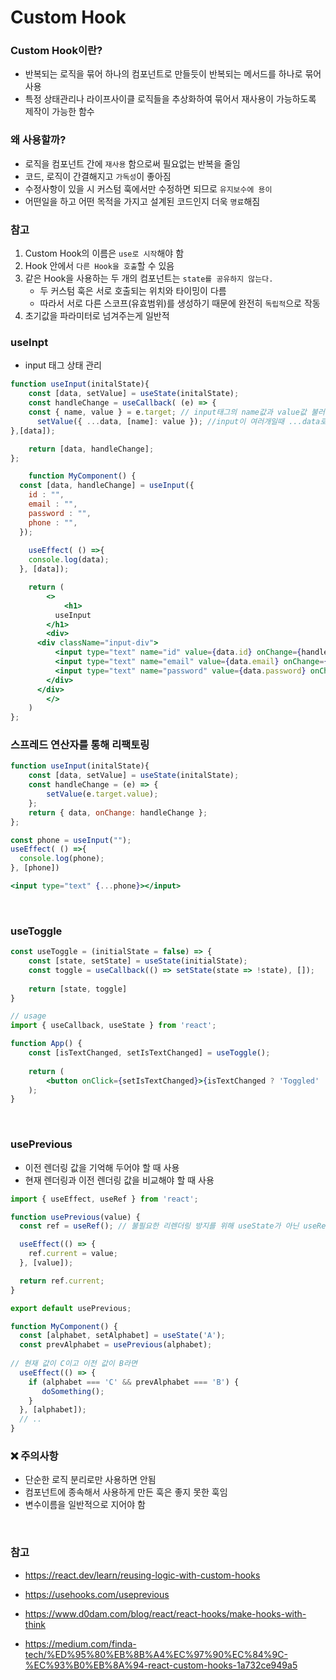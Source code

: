 # Custom Hook

### Custom Hook이란?

- 반복되는 로직을 묶어 하나의 컴포넌트로 만들듯이 반복되는 메서드를 하나로 묶어 사용
- 특정 상태관리나 라이프사이클 로직들을 추상화하여 묶어서 재사용이 가능하도록 제작이 가능한 함수

### 왜 사용할까?

- 로직을 컴포넌트 간에 `재사용` 함으로써 필요없는 반복을 줄임
- 코드, 로직이 간결해지고 `가독성`이 좋아짐
- 수정사항이 있을 시 커스텀 훅에서만 수정하면 되므로 `유지보수에 용이`
- 어떤일을 하고 어떤 목적을 가지고 설계된 코드인지 더욱 `명료`해짐

### 참고

1. Custom Hook의 이름은 `use로 시작`해야 함
2. Hook 안에서 `다른 Hook을 호출`할 수 있음
3. 같은 Hook을 사용하는 두 개의 컴포넌트는 `state를 공유하지 않는다.`
    - 두 커스텀 훅은 서로 호출되는 위치와 타이밍이 다름
    - 따라서 서로 다른 스코프(유효범위)를 생성하기 때문에 완전히 `독립적`으로 작동
4. 초기값을 파라미터로 넘겨주는게 일반적

### useInpt

- input 태그 상태 관리

```jsx
function useInput(initalState){
	const [data, setValue] = useState(initalState);
	const handleChange = useCallback( (e) => {
    const { name, value } = e.target; // input태그의 name값과 value값 불러옴
	  setValue({ ...data, [name]: value }); //input이 여러개일때 ...data로 상태관리
},[data]);

	return [data, handleChange];
};
```

```jsx
	function MyComponent() {
  const [data, handleChange] = useInput({
    id : "",
    email : "",
    password : "",
    phone : "",
  });
  
	useEffect( () =>{
    console.log(data);
  }, [data]);

	return (
		<>	
			<h1>
	      useInput
	    </h1>
	    <div>
      <div className="input-div">
          <input type="text" name="id" value={data.id} onChange={handleChange}></input>
          <input type="text" name="email" value={data.email} onChange={handleChange}></input>
          <input type="text" name="password" value={data.password} onChange={handleChange}></input>
        </div>
      </div>
		</>
	)
};
```

### 스프레드 연산자를 통해 리팩토링

```jsx
function useInput(initalState){
    const [data, setValue] = useState(initalState);
    const handleChange = (e) => {
        setValue(e.target.value); 
    };
    return { data, onChange: handleChange };
};
```

```jsx
const phone = useInput("");
useEffect( () =>{
  console.log(phone);
}, [phone])

<input type="text" {...phone}></input>
```
<br>

### useToggle

```jsx
const useToggle = (initialState = false) => {
    const [state, setState] = useState(initialState);
    const toggle = useCallback(() => setState(state => !state), []);
    
    return [state, toggle]
}

// usage
import { useCallback, useState } from 'react';

function App() {
    const [isTextChanged, setIsTextChanged] = useToggle();
    
    return (
        <button onClick={setIsTextChanged}>{isTextChanged ? 'Toggled' : 'Click to Toggle'}</button>
    );
}
```

<br>

### usePrevious

- 이전 렌더링 값을 기억해 두어야 할 때 사용
- 현재 렌더링과 이전 렌더링 값을 비교해야 할 때 사용

```jsx
import { useEffect, useRef } from 'react';

function usePrevious(value) {
  const ref = useRef(); // 불필요한 리렌더링 방지를 위해 useState가 아닌 useRef

  useEffect(() => {
    ref.current = value;
  }, [value]); 

  return ref.current;
}

export default usePrevious;
```

```jsx
function MyComponent() {
  const [alphabet, setAlphabet] = useState('A');
  const prevAlphabet = usePrevious(alphabet);
  
// 현재 값이 C이고 이전 값이 B라면
  useEffect(() => {
    if (alphabet === 'C' && prevAlphabet === 'B') {
       doSomething();
    }
  }, [alphabet]);
  // ..
}
```

### ❌ 주의사항

- 단순한 로직 분리로만 사용하면 안됨
- 컴포넌트에 종속해서 사용하게 만든 훅은 좋지 못한 훅임
- 변수이름을 일반적으로 지어야 함

<br>

### 참고

- https://react.dev/learn/reusing-logic-with-custom-hooks

- https://usehooks.com/useprevious

- https://www.d0dam.com/blog/react/react-hooks/make-hooks-with-think

- https://medium.com/finda-tech/%ED%95%80%EB%8B%A4%EC%97%90%EC%84%9C-%EC%93%B0%EB%8A%94-react-custom-hooks-1a732ce949a5


